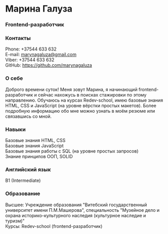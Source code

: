 # Марина Галуза
### Frontend-разработчик
### Контакты
Phone: +37544 633 632
<br>
E-mail: marynagaluza@gmail.com
<br>
Viber: +37544 633 632
<br>
GitHub: https://github.com/marynagaluza

### О себе
Доброго времени суток! Меня зовут Марина, я начинающий frontend-разработчик и сейчас нахожусь в поисках стажировки по этому направлению. Обучаюсь на курсах Redev-school, имею базовые знания HTML, CSS и JavaScript (на уровне вёрстки простых макетов). Более подробную информацию обо мне можно узнать в моём резюме или связавшись со мной.
### Навыки
Базовые знания HTML, CSS
<br>
Базовые знания JavaScript
<br>
Базовые знания работы с SQL (на уровне простых запросов)
<br>
Знание принципов ООП, SOLID
### Английский язык
B1 (Intermediate)
### Образование
Высшее: Учреждение образования "Витебский государственный университет имени П.М.Машерова", специальность "Музейное дело и охрана историко-культурного наследия (культурное наследие и туризм)" <br>
Курсы: Redev-school (frontend-разработчик)